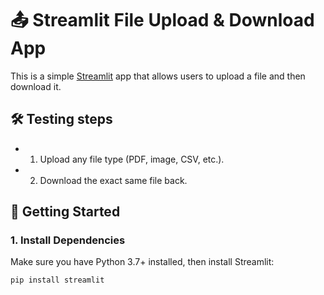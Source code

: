 # 📤 Streamlit File Upload & Download App

This is a simple [Streamlit](https://streamlit.io) app that allows users to upload a file and then download it.

## 🛠 Testing steps

- 1. Upload any file type (PDF, image, CSV, etc.).
- 2. Download the exact same file back.

## 🚀 Getting Started

### 1. Install Dependencies

Make sure you have Python 3.7+ installed, then install Streamlit:

```bash
pip install streamlit
